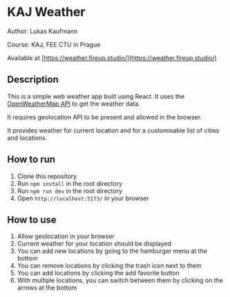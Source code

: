 # KAJ Weather

Author: Lukas Kaufmann

Course: KAJ, FEE CTU in Prague

Available at [https://weather.fireup.studio/](https://weather.fireup.studio/)

## Description

This is a simple web weather app built using React.
It uses the [OpenWeatherMap API](https://openweathermap.org/api) to get the weather data.

It requires geolocation API to be present and allowed in the browser.

It provides weather for current location and for a customisable list of cities and locations.

## How to run

1. Clone this repository
2. Run `npm install` in the root directory
3. Run `npm run dev` in the root directory
4. Open `http://localhost:5173/` in your browser

## How to use

1. Allow geolocation in your browser
2. Current weather for your location should be displayed
3. You can add new locations by going to the hamburger menu at the bottom
4. You can remove locations by clicking the trash icon next to them
5. You can add locations by clicking the add favorite button
6. With multiple locations, you can switch between them by clicking on the arrows at the bottom
